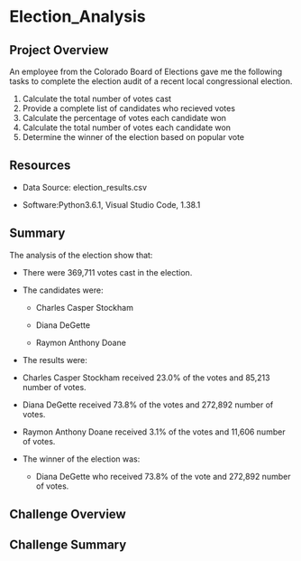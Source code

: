 # Election_Analysis

## Project Overview
An employee from the Colorado Board of Elections gave me the following tasks to complete the election audit of a recent local congressional election.

1. Calculate the total number of votes cast
2. Provide a complete list of candidates who recieved votes
3. Calculate the percentage of votes each candidate won
4. Calculate the total number of votes each candidate won
5. Determine the winner of the election based on popular vote

## Resources
- Data Source: election_results.csv

- Software:Python3.6.1, Visual Studio Code, 1.38.1

## Summary

The analysis of the election show that:

- There were 369,711 votes cast in the election.

- The candidates were:

  - Charles Casper Stockham
  
  - Diana DeGette
  
  - Raymon Anthony Doane
  
 - The results were:
 
  - Charles Casper Stockham received 23.0% of the votes and 85,213 number of votes.
  
  - Diana DeGette received 73.8% of the votes and 272,892 number of votes.
  
  - Raymon Anthony Doane received 3.1% of the votes and 11,606 number of votes.

- The winner of the election was:

   - Diana DeGette who received 73.8% of the vote and 272,892 number of votes.
  
## Challenge Overview

## Challenge Summary
